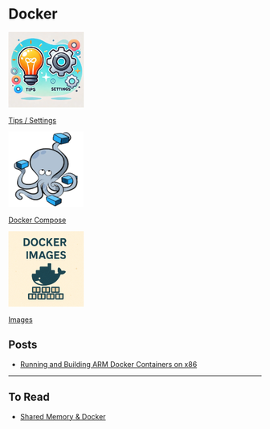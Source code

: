 # Docker

<div class="grid-container">
    <div class="grid-item">
        <a href="tips_settings">
        <img src="images/tips_and_settings.png" width="150" height="150">
        <p>Tips / Settings</p>
        </a>
    </div>
    <div class="grid-item">
    <a href="docker_compose">
        <img src="images/docker_compose.png" width="150" height="150">
        <p>Docker Compose</p>
        </a>
    </div>
    <div class="grid-item">
        <a href="docker_images">
        <img src="images/docker_images.png" width="150" height="150">
        <p>Images</p>
        </a>
    </div>
    
</div>

## Posts 
- [Running and Building ARM Docker Containers on x86](docker_build_arm.md)

---

## To Read
- [Shared Memory & Docker](https://datawookie.dev/blog/2021/11/shared-memory-docker/)